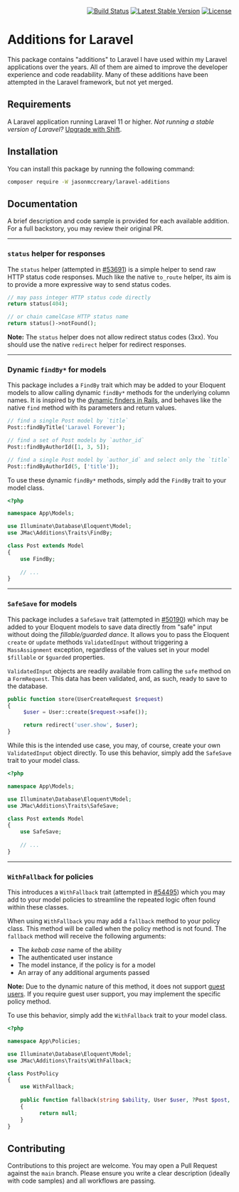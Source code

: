 <p align="right">
    <a href="https://github.com/jasonmccreary/laravel-additions/actions"><img src="https://github.com/jasonmccreary/laravel-additions/workflows/Build/badge.svg" alt="Build Status"></a>
    <a href="https://packagist.org/packages/jasonmccreary/laravel-additions"><img src="https://poser.pugx.org/jasonmccreary/laravel-additions/v/stable.svg" alt="Latest Stable Version"></a>
    <a href="https://github.com/badges/poser/blob/master/LICENSE"><img src="https://poser.pugx.org/jasonmccreary/laravel-additions/license.svg" alt="License"></a>
</p>

# Additions for Laravel
This package contains "additions" to Laravel I have used within my Laravel applications over the years. All of them are aimed to improve the developer experience and code readability. Many of these additions have been attempted in the Laravel framework, but not yet merged.


## Requirements
A Laravel application running Laravel 11 or higher. _Not running a stable version of Laravel?_ [Upgrade with Shift](https://laravelshift.com). 


## Installation
You can install this package by running the following command:

```sh
composer require -W jasonmccreary/laravel-additions
```


## Documentation
A brief description and code sample is provided for each available addition. For a full backstory, you may review their original PR.

---

### `status` helper for responses
The `status` helper (attempted in [#53691](https://github.com/laravel/framework/pull/53691)) is a simple helper to send raw HTTP status code responses. Much like the native `to_route` helper, its aim is to provide a more expressive way to send status codes.

```php
// may pass integer HTTP status code directly
return status(404);

// or chain camelCase HTTP status name
return status()->notFound();
```

**Note:** The `status` helper does not allow redirect status codes (3xx). You should use the native `redirect` helper for redirect responses.

---

### Dynamic `findBy*` for models
This package includes a `FindBy` trait which may be added to your Eloquent models to allow calling dynamic `findBy*` methods for the underlying column names. It is inspired by the [dynamic finders in Rails](https://guides.rubyonrails.org/active_record_querying.html#dynamic-finders), and behaves like the native `find` method with its parameters and return values.

```php
// find a single Post model by `title`
Post::findByTitle('Laravel Forever');

// find a set of Post models by `author_id`
Post::findByAuthorId([1, 3, 5]);

// find a single Post model by `author_id` and select only the `title`
Post::findByAuthorId(5, ['title']);
```

To use these dynamic `findBy*` methods, simply add the `FindBy` trait to your model class.

```php
<?php

namespace App\Models;

use Illuminate\Database\Eloquent\Model;
use JMac\Additions\Traits\FindBy;

class Post extends Model
{
    use FindBy;
    
    // ...
}
```

---

### `SafeSave` for models
This package includes a `SafeSave` trait (attempted in [#50190](https://github.com/laravel/framework/pull/50190)) which may be added to your Eloquent models to save data directly from "safe" input without doing the _fillable/guarded dance_. It allows you to pass the Eloquent `create` or `update` methods `ValidatedInput` without triggering a `MassAssignment` exception, regardless of the values set in your model `$fillable` or `$guarded` properties.

`ValidatedInput` objects are readily available from calling the `safe` method on a `FormRequest`. This data has been validated, and, as such, ready to save to the database.

```php
public function store(UserCreateRequest $request)
{
     $user = User::create($request->safe());

     return redirect('user.show', $user);
}
```

While this is the intended use case, you may, of course, create your own `ValidatedInput` object directly. To use this behavior, simply add the `SafeSave` trait to your model class.

```php
<?php

namespace App\Models;

use Illuminate\Database\Eloquent\Model;
use JMac\Additions\Traits\SafeSave;

class Post extends Model
{
    use SafeSave;
    
    // ...
}
```

---

### `WithFallback` for policies
This introduces a `WithFallback` trait (attempted in [#54495](https://github.com/laravel/framework/pull/50190)) which you may add to your model policies to streamline the repeated logic often found within these classes.

When using `WithFallback` you may add a `fallback` method to your policy class. This method will be called when the policy method is not found. The `fallback` method will receive the following arguments:

- The _kebab case_ name of the ability
- The authenticated user instance
- The model instance, if the policy is for a model
- An array of any additional arguments passed

**Note:** Due to the dynamic nature of this method, it does not support [guest users](https://laravel.com/docs/12.x/authorization#guest-users). If you require guest user support, you may implement the specific policy method.

To use this behavior, simply add the `WithFallback` trait to your model class.

```php
<?php

namespace App\Policies;

use Illuminate\Database\Eloquent\Model;
use JMac\Additions\Traits\WithFallback;

class PostPolicy
{
    use WithFallback;
    
    public function fallback(string $ability, User $user, ?Post $post, array $arguments): ?bool
    {
          return null;
    }
}
```


## Contributing
Contributions to this project are welcome. You may open a Pull Request against the `main` branch. Please ensure you write a clear description (ideally with code samples) and all workflows are passing.




